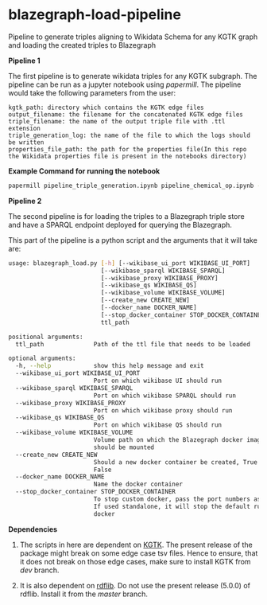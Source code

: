 # blazegraph-load-pipeline
Pipeline to generate triples aligning to Wikidata Schema for any KGTK graph and loading the created triples to Blazegraph

**Pipeline 1**

The first pipeline is to generate wikidata triples for any KGTK subgraph. The pipeline can be run as a jupyter notebook using <em>papermill</em>. The pipeline would take the following parameters from the user:

```
kgtk_path: directory which contains the KGTK edge files
output_filename: the filename for the concatenated KGTK edge files
triple_filename: the name of the output triple file with .ttl extension
triple_generation_log: the name of the file to which the logs should be written
properties_file_path: the path for the properties file(In this repo the Wikidata properties file is present in the notebooks directory)
```

**Example Command for running the notebook**

```bash
papermill pipeline_triple_generation.ipynb pipeline_chemical_op.ipynb -p kgtk_path ../data/Q11173 -p output_filename chem_concat_2.tsv.gz -p triple_filename chem_triple_2.ttl -p triple_generation_log chem_log.txt -p properties_file_path ./properties.tsv
```

**Pipeline 2**

The second pipeline is for loading the triples to a Blazegraph triple store and have a SPARQL endpoint deployed for querying the Blazegraph.

This part of the pipeline is a python script and the arguments that it will take are:

```bash
usage: blazegraph_load.py [-h] [--wikibase_ui_port WIKIBASE_UI_PORT]
                          [--wikibase_sparql WIKIBASE_SPARQL]
                          [--wikibase_proxy WIKIBASE_PROXY]
                          [--wikibase_qs WIKIBASE_QS]
                          [--wikibase_volume WIKIBASE_VOLUME]
                          [--create_new CREATE_NEW]
                          [--docker_name DOCKER_NAME]
                          [--stop_docker_container STOP_DOCKER_CONTAINER]
                          ttl_path

positional arguments:
  ttl_path              Path of the ttl file that needs to be loaded

optional arguments:
  -h, --help            show this help message and exit
  --wikibase_ui_port WIKIBASE_UI_PORT
                        Port on which wikibase UI should run
  --wikibase_sparql WIKIBASE_SPARQL
                        Port on which wikibase SPARQL should run
  --wikibase_proxy WIKIBASE_PROXY
                        Port on which wikibase proxy should run
  --wikibase_qs WIKIBASE_QS
                        Port on which wikibase QS should run
  --wikibase_volume WIKIBASE_VOLUME
                        Volume path on which the Blazegraph docker image
                        should be mounted
  --create_new CREATE_NEW
                        Should a new docker container be created, True or
                        False
  --docker_name DOCKER_NAME
                        Name the docker container
  --stop_docker_container STOP_DOCKER_CONTAINER
                        To stop custom docker, pass the port numbers as well.
                        If used standalone, it will stop the default running
                        docker
```



**Dependencies**

1. The scripts in here are dependent on [KGTK](https://github.com/usc-isi-i2/kgtk). The present release of the package might break on some edge case tsv files. Hence to ensure, that it does not break on those edge cases, make sure to install KGTK from <em>dev</em> branch.

2. It is also dependent on [rdflib](https://github.com/RDFLib/rdflib). Do not use the present release (5.0.0) of rdflib. Install it from the <em>master</em> branch.

   

